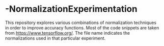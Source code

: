# -NormalizationExperimentation
This repository explores various combinations of normalization techniques in order to improve accuracy functions.
Most of the code snippets are taken from https://www.tensorflow.org/.
The file name indicates the normalizations used in that particular experiment.
